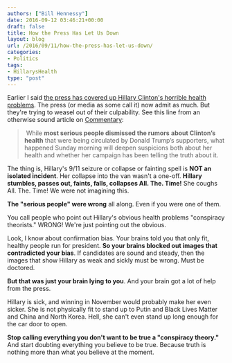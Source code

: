 ```yaml
---
authors: ["Bill Hennessy"]
date: 2016-09-12 03:46:21+00:00
draft: false
title: How the Press Has Let Us Down
layout: blog
url: /2016/09/11/how-the-press-has-let-us-down/
categories:
- Politics
tags:
- HillarysHealth
type: "post"
---
```


Earlier I said [the press has covered up Hillary Clinton's horrible health problems](https://hennessysview.com/2016/09/11/suddenly-you-feel-sorry-for-hillary/). The press (or media as some call it) now admit as much. But they're trying to weasel out of their culpability. See this line from an otherwise sound article on [Commentary](https://www.commentarymagazine.com/politics-ideas/campaigns-elections/a-conspiracy-theory-no-longer-health-hillary-clinton/):



>  While **most serious people dismissed the rumors** **about Clinton’s health** that were being circulated by Donald Trump’s supporters, what happened Sunday morning will deepen suspicions both about her health and whether her campaign has been telling the truth about it.



The thing is, Hillary's 9/11 seizure or collapse or fainting spell is **NOT an isolated incident**. Her collapse into the van wasn't a one-off. **Hillary stumbles, passes out, faints, falls, collapses All. The. Time!** She coughs All. The. Time! We were not imagining this.

**The "serious people" were wrong** all along. Even if you were one of them.

You call people who point out Hillary's obvious health problems "conspiracy theorists." WRONG! We're just pointing out the obvious.

Look, I know about confirmation bias. Your brains told you that only fit, healthy people run for president. **So your brains blocked out images that contradicted your bias**. If candidates are sound and steady, then the images that show Hillary as weak and sickly must be wrong. Must be doctored.

**But that was just your brain lying to you**. And your brain got a lot of help from the press.

Hillary is sick, and winning in November would probably make her even sicker. She is not physically fit to stand up to Putin and Black Lives Matter and China and North Korea. Hell, she can't even stand up long enough for the car door to open.

**Stop calling everything you don't want to be true a "conspiracy theory."** And start doubting everything you believe to be true. Because truth is nothing more than what you believe at the moment.
